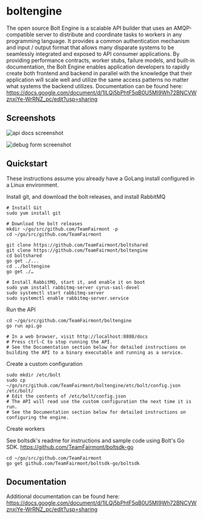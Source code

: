 # boltengine  
The open source Bolt Engine is a scalable API builder that uses an AMQP-compatible server to distribute and coordinate tasks to workers in any programming language. It provides a common authentication mechanism and input / output format that allows many disparate systems to be seamlessly integrated and exposed to API consumer applications. By providing performance contracts, worker stubs, failure models, and built-in documentation, the Bolt Engine enables application developers to rapidly create both frontend and backend in parallel with the knowledge that their application will scale well and utilize the same access patterns no matter what systems the backend utilizes. Documentation can be found here: https://docs.google.com/document/d/1lLQj5bPhtF5qB0U5MI9Wh72BNCVWznxiYe-WrRNZ_pc/edit?usp=sharing

## Screenshots
![api docs screenshot](https://github.com/TeamFairmont/boltengine/wiki/images/bolt-docs-ss.png)

![debug form screenshot](https://github.com/TeamFairmont/boltengine/wiki/images/bolt-debug-form.png)

## Quickstart
These instructions assume you already have a GoLang install configured in a Linux environment.

Install git, and download the bolt releases, and install RabbitMQ
```
# Install Git
sudo yum install git

# Download the bolt releases
mkdir ~/go/src/github.com/TeamFairmont -p
cd ~/go/src/github.com/TeamFairmont

git clone https://github.com/TeamFairmont/boltshared
git clone https://github.com/TeamFairmont/boltengine
cd boltshared
go get ./...
cd ../boltengine
go get ./…

# Install RabbitMQ, start it, and enable it on boot
sudo yum install rabbitmq-server cyrus-sasl-devel
sudo systemctl start rabbitmq-server
sudo systemctl enable rabbitmq-server.service
```

Run the API
```
cd ~/go/src/github.com/TeamFairmont/boltengine
go run api.go

# In a web browser, visit http://localhost:8888/docs
# Press ctrl-C to stop running the API.
# See the Documentation section below for detailed instructions on building the API to a binary executable and running as a service.
```

Create a custom configuration
```
sudo mkdir /etc/bolt
sudo cp ~/go/src/github.com/TeamFairmont/boltengine/etc/bolt/config.json /etc/bolt/
# Edit the contents of /etc/bolt/config.json
# The API will read use the custom configuration the next time it is run. 
# See the Documentation section below for detailed instructions on configuring the engine.  
```

Create workers

See boltsdk's readme for instructions and sample code using Bolt's Go SDK.
https://github.com/TeamFairmont/boltsdk-go
```
cd ~/go/src/github.com/TeamFairmont
go get github.com/TeamFairmont/boltsdk-go/boltsdk
```

## Documentation
Additional documentation can be found here: https://docs.google.com/document/d/1lLQj5bPhtF5qB0U5MI9Wh72BNCVWznxiYe-WrRNZ_pc/edit?usp=sharing
